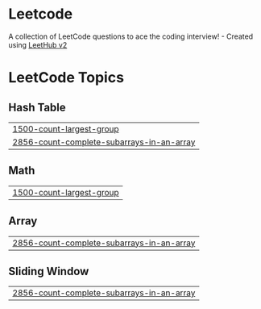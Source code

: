 # Leetcode
A collection of LeetCode questions to ace the coding interview! - Created using [LeetHub v2](https://github.com/arunbhardwaj/LeetHub-2.0)

<!---LeetCode Topics Start-->
# LeetCode Topics
## Hash Table
|  |
| ------- |
| [1500-count-largest-group](https://github.com/sshubham07/Leetcode/tree/master/1500-count-largest-group) |
| [2856-count-complete-subarrays-in-an-array](https://github.com/sshubham07/Leetcode/tree/master/2856-count-complete-subarrays-in-an-array) |
## Math
|  |
| ------- |
| [1500-count-largest-group](https://github.com/sshubham07/Leetcode/tree/master/1500-count-largest-group) |
## Array
|  |
| ------- |
| [2856-count-complete-subarrays-in-an-array](https://github.com/sshubham07/Leetcode/tree/master/2856-count-complete-subarrays-in-an-array) |
## Sliding Window
|  |
| ------- |
| [2856-count-complete-subarrays-in-an-array](https://github.com/sshubham07/Leetcode/tree/master/2856-count-complete-subarrays-in-an-array) |
<!---LeetCode Topics End-->